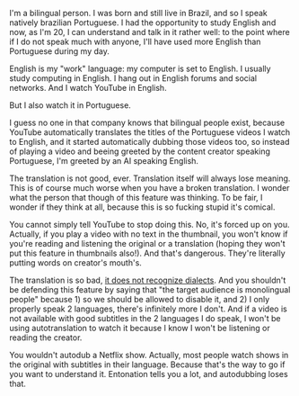 <!-- en :: YouTube Autotranslation Considered Harmful :: 2025-06-02 13:09:11 -->

I'm a bilingual person. I was born and still live in Brazil, and so I speak
natively brazilian Portuguese. I had the opportunity to study English and now,
as I'm 20, I can understand and talk in it rather well: to the point where if I
do not speak much with anyone, I'll have used more English than Portuguese
during my day.

English is my "work" language: my computer is set to English. I usually study
computing in English. I hang out in English forums and social networks. And I
watch YouTube in English.

But I also watch it in Portuguese.

I guess no one in that company knows that bilingual people exist, because
YouTube automatically translates the titles of the Portuguese videos I watch to
English, and it started automatically dubbing those videos too, so instead of
playing a video and beeing greeted by the content creator speaking Portuguese,
I'm greeted by an AI speaking English.

The translation is not good, ever. Translation itself will always lose meaning.
This is of course much worse when you have a broken translation. I wonder what
the person that though of this feature was thinking. To be fair, I wonder if
they think at all, because this is so fucking stupid it's comical.

You cannot simply tell YouTube to stop doing this. No, it's forced up on you.
Actually, if you play a video with no text in the thumbnail, you won't know
if you're reading and listening the original or a translation (hoping they won't
put this feature in thumbnails also!). And that's dangerous. They're literally
putting words on creator's mouth's.

The translation is so bad,
[it does not recognize dialects](https://www.reddit.com/r/youtube/comments/1kjndo3/what_is_the_point_of_forcing_translated_titles/?utm_source=share&utm_medium=web3x&utm_name=web3xcss&utm_term=1&utm_content=share_button).
And you shouldn't be defending this feature by saying that "the target audience
is monolingual people" because 1) so we should be allowed to disable it, and 2)
I only properly speak 2 languages, there's infinitely more I don't. And if a
video is not available with good subtitles in the 2 languages I do speak, I
won't be using autotranslation to watch it because I know I won't be listening
or reading the creator.

You wouldn't autodub a Netflix show. Actually, most people watch shows in the
original with subtitles in their language. Because that's the way to go if you
want to understand it. Entonation tells you a lot, and autodubbing loses that.
